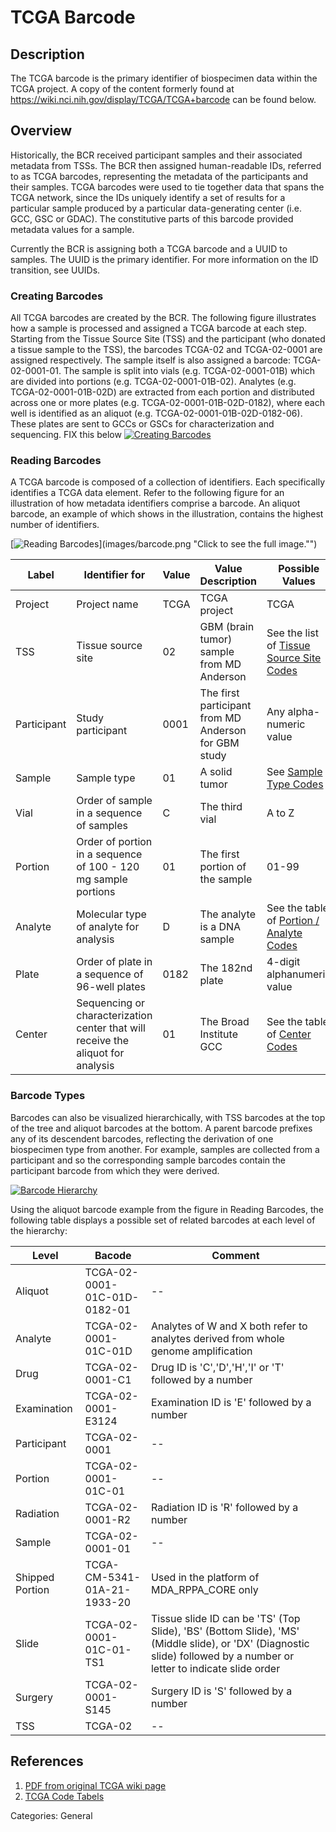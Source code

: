 # TCGA Barcode #
## Description ##
The TCGA barcode is the primary identifier of biospecimen data within the TCGA project.  A copy of the content formerly found at https://wiki.nci.nih.gov/display/TCGA/TCGA+barcode can be found below.

## Overview ##
Historically, the BCR received participant samples and their associated metadata from TSSs. The BCR then assigned human-readable IDs, referred to as TCGA barcodes, representing the metadata of the participants and their samples. TCGA barcodes were used to tie together data that spans the TCGA network, since the IDs uniquely identify a set of results for a particular sample produced by a particular data-generating center (i.e. GCC, GSC or GDAC). The constitutive parts of this barcode provided metadata values for a sample.

Currently the BCR is assigning both a TCGA barcode and a UUID to samples. The UUID is the primary identifier.
For more information on the ID transition, see UUIDs.

### Creating Barcodes ###
All TCGA barcodes are created by the BCR. The following figure illustrates how a sample is processed and assigned a TCGA barcode at each step. Starting from the Tissue Source Site (TSS) and the participant (who donated a tissue sample to the TSS), the barcodes TCGA-02 and TCGA-02-0001 are assigned respectively. The sample itself is also assigned a barcode: TCGA-02-0001-01. The sample is split into vials (e.g. TCGA-02-0001-01B) which are divided into portions (e.g. TCGA-02-0001-01B-02). Analytes (e.g. TCGA-02-0001-01B-02D) are extracted from each portion and distributed across one or more plates (e.g. TCGA-02-0001-01B-02D-0182), where each well is identified as an aliquot (e.g. TCGA-02-0001-01B-02D-0182-06). These plates are sent to GCCs or GSCs for characterization and sequencing.
FIX this below
[![Creating Barcodes](images/creating_barcodes.png)](images/creating_barcodes.png "Click to see the full image.")

### Reading Barcodes ###

A TCGA barcode is composed of a collection of identifiers. Each specifically identifies a TCGA data element. Refer to the following figure for an illustration of how metadata identifiers comprise a barcode. An aliquot barcode, an example of which shows in the illustration, contains the highest number of identifiers.

[![Reading Barcodes](images/barcode.png)](images/barcode.png "Click to see the full image."")

| Label | Identifier for | Value | Value Description | Possible Values |
|---|---|---|---|---|
| Project | Project name | TCGA | TCGA project | TCGA |
| TSS | Tissue source site | 02 | GBM (brain tumor) sample from MD Anderson | See the list of [Tissue Source Site Codes](https://gdc.cancer.gov/resources-tcga-users/tcga-code-tables/tissue-source-site-codes) |
| Participant | Study participant | 0001 | The first participant from MD Anderson for GBM study | Any alpha-numeric value |
| Sample | Sample type | 01 | A solid tumor | See [Sample Type Codes](https://gdc.cancer.gov/resources-tcga-users/tcga-code-tables/sample-type-codes) |
| Vial | Order of sample in a sequence of samples | C | The third vial | A to Z |
| Portion | Order of portion in a sequence of 100 - 120 mg sample portions | 01 | The first portion of the sample | 01-99 |
| Analyte | Molecular type of analyte for analysis | D | The analyte is a DNA sample | See the table of [Portion / Analyte Codes](https://gdc.cancer.gov/resources-tcga-users/tcga-code-tables/portion-analyte-codes)|
| Plate | Order of plate in a sequence of 96-well plates | 0182 | The 182nd plate | 4-digit alphanumeric value |
| Center | Sequencing or characterization center that will receive the aliquot for analysis | 01 | The Broad Institute GCC | See the table of [Center Codes](https://gdc.cancer.gov/resources-tcga-users/tcga-code-tables/center-codes) |

### Barcode Types ###

Barcodes can also be visualized hierarchically, with TSS barcodes at the top of the tree and aliquot barcodes at the bottom. A parent barcode prefixes any of its descendent barcodes, reflecting the derivation of one biospecimen type from another. For example, samples are collected from a participant and so the corresponding sample barcodes contain the participant barcode from which they were derived.

[![Barcode Hierarchy](images/hierarchy.png)](images/hierarchy.png "Click to see the full image.")

Using the aliquot barcode example from the figure in Reading Barcodes, the following table displays a possible set of related barcodes at each level of the hierarchy:

| Level | Bacode  | Comment |
|---|---|---|
| Aliquot | TCGA-02-0001-01C-01D-0182-01 | -- |
| Analyte | TCGA-02-0001-01C-01D | Analytes of W and X both refer to analytes derived from whole genome amplification |
| Drug | TCGA-02-0001-C1 | Drug ID is 'C','D','H','I' or 'T' followed by a number |
| Examination | TCGA-02-0001-E3124 | Examination ID is 'E' followed by a number |
| Participant | TCGA-02-0001 | -- |
| Portion | TCGA-02-0001-01C-01 | -- |
| Radiation | TCGA-02-0001-R2 | Radiation ID is 'R' followed by a number |
| Sample | TCGA-02-0001-01 | -- |
| Shipped Portion | TCGA-CM-5341-01A-21-1933-20 | Used in the platform of MDA_RPPA_CORE only |
| Slide | TCGA-02-0001-01C-01-TS1 | Tissue slide ID can be 'TS' (Top Slide), 'BS' (Bottom Slide), 'MS' (Middle slide), or 'DX' (Diagnostic slide) followed by a number or letter to indicate slide order |
| Surgery | TCGA-02-0001-S145 | Surgery ID is 'S' followed by a number |
| TSS | TCGA-02 | -- |

## References ##
1. [PDF from original TCGA wiki page](images/TCGA-TCGAbarcode-080518-1750-4378.pdf)
2. [TCGA Code Tabels](https://gdc.cancer.gov/resources-tcga-users/tcga-code-tables)


Categories: General
